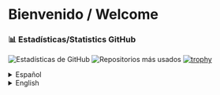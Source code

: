 # Bienvenido / Welcome
### 📊 Estadísticas/Statistics GitHub

![Estadísticas de GitHub](https://github-readme-stats.vercel.app/api?username=Dylalva&show_icons=true&theme=radical)
![Repositorios más usados](https://github-readme-stats.vercel.app/api/top-langs/?username=Dylalva&layout=compact&theme=radical)
[![trophy](https://github-profile-trophy.vercel.app/?username=Dylalva&theme=radical)](https://github.com/ryo-ma/github-profile-trophy)


<details>
  <summary>Español</summary>

  ---  
# Hola, soy Dylan Andrés Elizondo Alvarado 🚀

Estudiante de Ingeniería en Sistemas de Información en la Universidad Nacional de Costa Rica (UNA), apasionado por el desarrollo de software, análisis de datos y machine learning.

---

## Sobre mí

He desarrollado aplicaciones de escritorio y móviles para Android, fortaleciendo lógica y estructuras de datos. Ahora, me enfoco en tecnologías cloud, ciencia de datos y machine learning para crear soluciones innovadoras.

---

## Experiencia destacada

- **Software Developer (Data Science focus)**: Modelos de aprendizaje por refuerzo, regresión y clasificación con Python y NumPy.  
- **Asistente Estudiantil en Estructuras Discretas:** Sesiones de estudio y apoyo con Wolfram Mathematica.  
- **Scrum Master:** Coordinación ágil y automatización de procesos.

---

## Tecnologías

**Lenguajes:**  
![Python](https://img.shields.io/badge/Python-3776AB?style=for-the-badge&logo=python&logoColor=white) ![Java](https://img.shields.io/badge/Java-007396?style=for-the-badge&logo=java&logoColor=white) ![C++](https://img.shields.io/badge/C++-00599C?style=for-the-badge&logo=c%2B%2B&logoColor=white) ![PL/SQL](https://img.shields.io/badge/PL--SQL-003B57?style=for-the-badge&logo=oracle&logoColor=white)

**Bases de datos:**  
![Oracle](https://img.shields.io/badge/Oracle-F80000?style=for-the-badge&logo=oracle&logoColor=white) ![MySQL](https://img.shields.io/badge/MySQL-4479A1?style=for-the-badge&logo=mysql&logoColor=white) ![SQLite](https://img.shields.io/badge/SQLite-003B57?style=for-the-badge&logo=sqlite&logoColor=white) ![Firebase](https://img.shields.io/badge/Firebase-FFCA28?style=for-the-badge&logo=firebase&logoColor=black)

**Herramientas Data Science:**  
![Anaconda](https://img.shields.io/badge/Anaconda-44A833?style=for-the-badge&logo=anaconda&logoColor=white) ![Jupyter](https://img.shields.io/badge/Jupyter-F37626?style=for-the-badge&logo=jupyter&logoColor=white) ![Docker](https://img.shields.io/badge/Docker-2496ED?style=for-the-badge&logo=docker&logoColor=white) ![Pandas](https://img.shields.io/badge/Pandas-150458?style=for-the-badge&logo=pandas&logoColor=white) ![NumPy](https://img.shields.io/badge/NumPy-013243?style=for-the-badge&logo=numpy&logoColor=white)

**Cloud & DevOps:**  
![Azure](https://img.shields.io/badge/Azure-0078D7?style=for-the-badge&logo=microsoft-azure&logoColor=white) ![AWS](https://img.shields.io/badge/AWS-232F3E?style=for-the-badge&logo=amazon-aws&logoColor=white) ![GitHub Actions](https://img.shields.io/badge/GitHub_Actions-2088FF?style=for-the-badge&logo=github-actions&logoColor=white) ![Jenkins](https://img.shields.io/badge/Jenkins-D24939?style=for-the-badge&logo=jenkins&logoColor=white)

---

## En aprendizaje: Ciencia de Datos

Actualmente estoy profundizando en estas tecnologías y herramientas para seguir creciendo en ciencia de datos:

![Scikit-learn](https://img.shields.io/badge/Scikit--learn-F7931E?style=for-the-badge&logo=scikit-learn&logoColor=white)  ![TensorFlow](https://img.shields.io/badge/TensorFlow-FF6F00?style=for-the-badge&logo=tensorflow&logoColor=white)  ![Matplotlib](https://img.shields.io/badge/Matplotlib-11557C?style=for-the-badge&logo=matplotlib&logoColor=white)  ![Seaborn](https://img.shields.io/badge/Seaborn-1A86FF?style=for-the-badge&logo=seaborn&logoColor=white)  

---

## Contacto

[![LinkedIn](https://img.shields.io/badge/LinkedIn-0077B5?style=for-the-badge&logo=linkedin&logoColor=white)](https://www.linkedin.com/in/dylan-elizondo-alvarado-148867324)  
[![Email](https://img.shields.io/badge/Email-D14836?style=for-the-badge&logo=gmail&logoColor=white)](mailto:dylalva1933@gmail.com)

---

¡Gracias por pasar por aquí! 🚀
</details>
<details>
  <summary>English</summary>

---
# Hi, I'm Dylan Andrés Elizondo Alvarado 🚀

Information Systems Engineering student at the National University of Costa Rica (UNA), passionate about software development, data analysis, and machine learning.

---

## About Me

I have developed desktop and Android mobile applications, strengthening my skills in programming logic and data structures. Currently, I’m focusing on cloud technologies, data science, and machine learning to create innovative solutions.

---

## Highlighted Experience

- **Software Developer (Data Science focus):** Developed reinforcement learning, regression, and classification models using Python and NumPy.  
- **Student Assistant in Discrete Structures:** Led study sessions and provided support using Wolfram Mathematica.  
- **Scrum Master:** Agile coordination and process automation.

---

## Technologies

**Programming Languages:**  
![Python](https://img.shields.io/badge/Python-3776AB?style=for-the-badge&logo=python&logoColor=white) ![Java](https://img.shields.io/badge/Java-007396?style=for-the-badge&logo=java&logoColor=white) ![C++](https://img.shields.io/badge/C++-00599C?style=for-the-badge&logo=c%2B%2B&logoColor=white) ![PL/SQL](https://img.shields.io/badge/PL--SQL-003B57?style=for-the-badge&logo=oracle&logoColor=white)

**Databases:**  
![Oracle](https://img.shields.io/badge/Oracle-F80000?style=for-the-badge&logo=oracle&logoColor=white) ![MySQL](https://img.shields.io/badge/MySQL-4479A1?style=for-the-badge&logo=mysql&logoColor=white) ![SQLite](https://img.shields.io/badge/SQLite-003B57?style=for-the-badge&logo=sqlite&logoColor=white) ![Firebase](https://img.shields.io/badge/Firebase-FFCA28?style=for-the-badge&logo=firebase&logoColor=black)

**Data Science Tools:**  
![Anaconda](https://img.shields.io/badge/Anaconda-44A833?style=for-the-badge&logo=anaconda&logoColor=white) ![Jupyter](https://img.shields.io/badge/Jupyter-F37626?style=for-the-badge&logo=jupyter&logoColor=white) ![Docker](https://img.shields.io/badge/Docker-2496ED?style=for-the-badge&logo=docker&logoColor=white) ![Pandas](https://img.shields.io/badge/Pandas-150458?style=for-the-badge&logo=pandas&logoColor=white) ![NumPy](https://img.shields.io/badge/NumPy-013243?style=for-the-badge&logo=numpy&logoColor=white)

**Cloud & DevOps:**  
![Azure](https://img.shields.io/badge/Azure-0078D7?style=for-the-badge&logo=microsoft-azure&logoColor=white) ![AWS](https://img.shields.io/badge/AWS-232F3E?style=for-the-badge&logo=amazon-aws&logoColor=white) ![GitHub Actions](https://img.shields.io/badge/GitHub_Actions-2088FF?style=for-the-badge&logo=github-actions&logoColor=white) ![Jenkins](https://img.shields.io/badge/Jenkins-D24939?style=for-the-badge&logo=jenkins&logoColor=white)

---

## Currently Learning: Data Science

I’m deepening my knowledge in these tools and technologies to grow further in data science:

![Scikit-learn](https://img.shields.io/badge/Scikit--learn-F7931E?style=for-the-badge&logo=scikit-learn&logoColor=white)  ![TensorFlow](https://img.shields.io/badge/TensorFlow-FF6F00?style=for-the-badge&logo=tensorflow&logoColor=white)  ![Matplotlib](https://img.shields.io/badge/Matplotlib-11557C?style=for-the-badge&logo=matplotlib&logoColor=white)  ![Seaborn](https://img.shields.io/badge/Seaborn-1A86FF?style=for-the-badge&logo=seaborn&logoColor=white)  

---

## Contact

[![LinkedIn](https://img.shields.io/badge/LinkedIn-0077B5?style=for-the-badge&logo=linkedin&logoColor=white)](https://www.linkedin.com/in/dylan-elizondo-alvarado-148867324)  
[![Email](https://img.shields.io/badge/Email-D14836?style=for-the-badge&logo=gmail&logoColor=white)](mailto:dylalva1933@gmail.com)

---

Thanks for stopping by! 🚀
</details>
